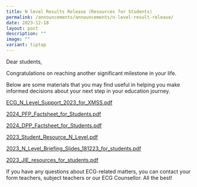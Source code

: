 ```yaml
---
title: N level Results Release (Resources for Students)
permalink: /announcements/announcements/n-level-result-release/
date: 2023-12-18
layout: post
description: ""
image: ""
variant: tiptap
---
```

<p>Dear students,</p><p>Congratulations on reaching another significant milestone in your life.</p><p>Below are some materials that you may find useful in helping you make informed decisions about your next step in your education journey.</p><p><a href="/files/Announcements/N Level/ECG_N_Level_Support_2023_for_XMSS.pdf" rel="noopener noreferrer nofollow" target="_blank">ECG_N_Level_Support_2023_for_XMSS.pdf</a></p><p><a href="/files/Announcements/N Level/2024_PFP_Factsheet_for_Students.pdf" rel="noopener noreferrer nofollow" target="_blank">2024_PFP_Factsheet_for_Students.pdf</a></p><p><a href="/files/Announcements/N Level/2024_DPP_Factsheet_for_Students.pdf" rel="noopener noreferrer nofollow" target="_blank">2024_DPP_Factsheet_for_Students.pdf</a></p><p><a href="/files/Announcements/N Level/2023_Student_Resource_N_Level.pdf" rel="noopener noreferrer nofollow" target="_blank">2023_Student_Resource_N_Level.pdf</a></p><p><a href="/files/Announcements/N Level/2023_N_Level_Briefing_Slides_181223_for_students.pdf" rel="noopener noreferrer nofollow" target="_blank">2023_N_Level_Briefing_Slides_181223_for_students.pdf</a></p><p><a href="/files/Announcements/N Level/2023_JIE_resources_for_students.pdf" rel="noopener noreferrer nofollow" target="_blank">2023_JIE_resources_for_students.pdf</a></p><p>If you have any questions about ECG-related matters, you can contact your form teachers, subject teachers or our ECG Counsellor. All the best!</p><p></p>